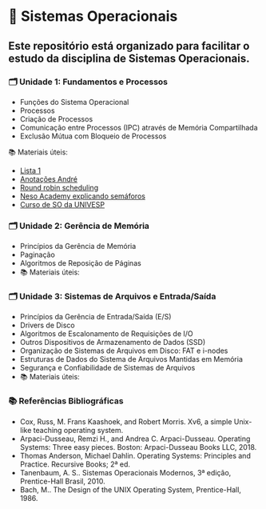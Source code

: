 # 📘 Sistemas Operacionais
## Este repositório está organizado para facilitar o estudo da disciplina de Sistemas Operacionais.

### 🗂️ Unidade 1: Fundamentos e Processos
- Funções do Sistema Operacional
- Processos
- Criação de Processos
- Comunicação entre Processos (IPC) através de Memória Compartilhada
- Exclusão Mútua com Bloqueio de Processos

📚 Materiais úteis:
- [Lista 1](https://github.com/Androthorn/SO-UFCG/blob/main/Unidade_1/LISTA%201%20Sistemas%20Operacionais.pdf)
- [Anotações André](https://github.com/Androthorn/SO-UFCG/blob/main/Unidade_1/Estudos_U1.pdf)
- [Round robin scheduling](https://www.studytonight.com/operating-system/round-robin-scheduling)
- [Neso Academy explicando semáforos](https://www.youtube.com/watch?v=XDIOC2EY5JE)
- [Curso de SO da UNIVESP](https://www.youtube.com/watch?v=Rl6HhDvW984&list=PLxI8Can9yAHeK7GUEGxMsqoPRmJKwI9Jw&index=1)


### 🗂️ Unidade 2: Gerência de Memória
- Princípios da Gerência de Memória
- Paginação
- Algoritmos de Reposição de Páginas
- 📚 Materiais úteis:

### 🗂️ Unidade 3: Sistemas de Arquivos e Entrada/Saída
- Princípios da Gerência de Entrada/Saída (E/S)
- Drivers de Disco
- Algoritmos de Escalonamento de Requisições de I/O
- Outros Dispositivos de Armazenamento de Dados (SSD)
- Organização de Sistemas de Arquivos em Disco: FAT e i-nodes
- Estruturas de Dados do Sistema de Arquivos Mantidas em Memória
- Segurança e Confiabilidade de Sistemas de Arquivos
- 📚 Materiais úteis:

### 📚 Referências Bibliográficas
- Cox, Russ, M. Frans Kaashoek, and Robert Morris. Xv6, a simple Unix-like teaching operating system.
- Arpaci-Dusseau, Remzi H., and Andrea C. Arpaci-Dusseau. Operating Systems: Three easy pieces. Boston: Arpaci-Dusseau Books LLC, 2018.
- Thomas Anderson, Michael Dahlin. Operating Systems: Principles and Practice. Recursive Books; 2ª ed.
- Tanenbaum, A. S.. Sistemas Operacionais Modernos, 3ª edição, Prentice-Hall Brasil, 2010.
- Bach, M.. The Design of the UNIX Operating System, Prentice-Hall, 1986.
